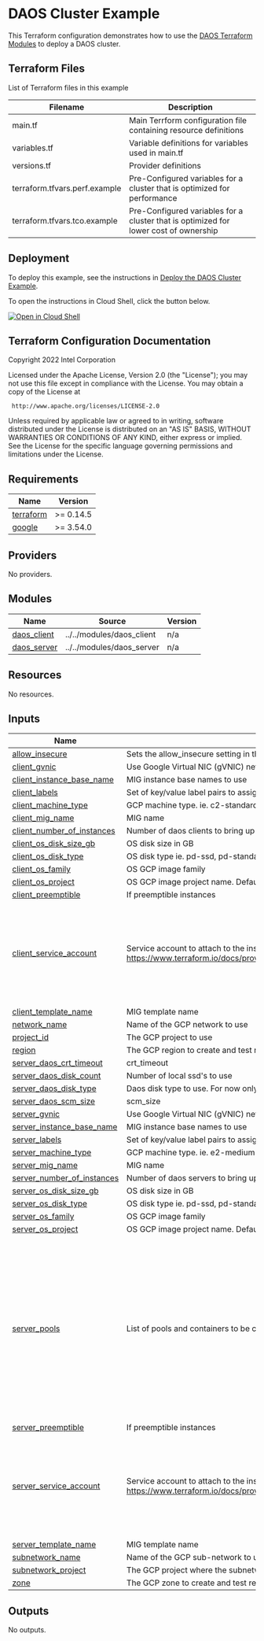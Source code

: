 # DAOS Cluster Example

This Terraform configuration demonstrates how to use the [DAOS Terraform Modules](../../modules) to deploy a DAOS cluster.

## Terraform Files

List of Terraform files in this example

| Filename                      | Description                                                                     |
| ----------------------------- | ------------------------------------------------------------------------------- |
| main.tf                       | Main Terrform configuration file containing resource definitions                |
| variables.tf                  | Variable definitions for variables used in main.tf                              |
| versions.tf                   | Provider definitions                                                            |
| terraform.tfvars.perf.example | Pre-Configured variables for a cluster that is optimized for performance                   |
| terraform.tfvars.tco.example  | Pre-Configured variables for a cluster that is optimized for lower cost of ownership |

## Deployment

To deploy this example, see the instructions in [Deploy the DAOS Cluster Example](../../../docs/deploy_daos_cluster_example.md).

To open the instructions in Cloud Shell, click the button below.

[![Open in Cloud Shell](https://gstatic.com/cloudssh/images/open-btn.png)](https://ssh.cloud.google.com/cloudshell/open?cloudshell_git_repo=https://github.com/markaolson/google-cloud-daos&cloudshell_git_branch=DAOSGCP-119&shellonly=true&cloudshell_tutorial=docs/deploy_daos_cluster_example.md)


## Terraform Configuration Documentation

<!-- BEGINNING OF PRE-COMMIT-TERRAFORM DOCS HOOK -->
Copyright 2022 Intel Corporation

Licensed under the Apache License, Version 2.0 (the "License");
you may not use this file except in compliance with the License.
You may obtain a copy of the License at

     http://www.apache.org/licenses/LICENSE-2.0

Unless required by applicable law or agreed to in writing, software
distributed under the License is distributed on an "AS IS" BASIS,
WITHOUT WARRANTIES OR CONDITIONS OF ANY KIND, either express or implied.
See the License for the specific language governing permissions and
limitations under the License.

## Requirements

| Name | Version |
|------|---------|
| <a name="requirement_terraform"></a> [terraform](#requirement\_terraform) | >= 0.14.5 |
| <a name="requirement_google"></a> [google](#requirement\_google) | >= 3.54.0 |

## Providers

No providers.

## Modules

| Name | Source | Version |
|------|--------|---------|
| <a name="module_daos_client"></a> [daos\_client](#module\_daos\_client) | ../../modules/daos_client | n/a |
| <a name="module_daos_server"></a> [daos\_server](#module\_daos\_server) | ../../modules/daos_server | n/a |

## Resources

No resources.

## Inputs

| Name | Description | Type | Default | Required |
|------|-------------|------|---------|:--------:|
| <a name="input_allow_insecure"></a> [allow\_insecure](#input\_allow\_insecure) | Sets the allow\_insecure setting in the transport\_config section of the daos\_*.yml files | `bool` | `false` | no |
| <a name="input_client_gvnic"></a> [client\_gvnic](#input\_client\_gvnic) | Use Google Virtual NIC (gVNIC) network interface on DAOS clients | `bool` | `false` | no |
| <a name="input_client_instance_base_name"></a> [client\_instance\_base\_name](#input\_client\_instance\_base\_name) | MIG instance base names to use | `string` | `"daos-client"` | no |
| <a name="input_client_labels"></a> [client\_labels](#input\_client\_labels) | Set of key/value label pairs to assign to daos-client instances | `any` | `{}` | no |
| <a name="input_client_machine_type"></a> [client\_machine\_type](#input\_client\_machine\_type) | GCP machine type. ie. c2-standard-16 | `string` | `"c2-standard-16"` | no |
| <a name="input_client_mig_name"></a> [client\_mig\_name](#input\_client\_mig\_name) | MIG name | `string` | `"daos-client"` | no |
| <a name="input_client_number_of_instances"></a> [client\_number\_of\_instances](#input\_client\_number\_of\_instances) | Number of daos clients to bring up | `number` | `4` | no |
| <a name="input_client_os_disk_size_gb"></a> [client\_os\_disk\_size\_gb](#input\_client\_os\_disk\_size\_gb) | OS disk size in GB | `number` | `20` | no |
| <a name="input_client_os_disk_type"></a> [client\_os\_disk\_type](#input\_client\_os\_disk\_type) | OS disk type ie. pd-ssd, pd-standard | `string` | `"pd-ssd"` | no |
| <a name="input_client_os_family"></a> [client\_os\_family](#input\_client\_os\_family) | OS GCP image family | `string` | `"daos-client-hpc-centos-7"` | no |
| <a name="input_client_os_project"></a> [client\_os\_project](#input\_client\_os\_project) | OS GCP image project name. Defaults to project\_id if null. | `string` | `null` | no |
| <a name="input_client_preemptible"></a> [client\_preemptible](#input\_client\_preemptible) | If preemptible instances | `string` | `false` | no |
| <a name="input_client_service_account"></a> [client\_service\_account](#input\_client\_service\_account) | Service account to attach to the instance. See https://www.terraform.io/docs/providers/google/r/compute_instance_template.html#service_account. | <pre>object({<br>    email  = string,<br>    scopes = set(string)<br>  })</pre> | <pre>{<br>  "email": null,<br>  "scopes": [<br>    "https://www.googleapis.com/auth/devstorage.read_only",<br>    "https://www.googleapis.com/auth/logging.write",<br>    "https://www.googleapis.com/auth/monitoring.write",<br>    "https://www.googleapis.com/auth/servicecontrol",<br>    "https://www.googleapis.com/auth/service.management.readonly",<br>    "https://www.googleapis.com/auth/trace.append",<br>    "https://www.googleapis.com/auth/cloud-platform"<br>  ]<br>}</pre> | no |
| <a name="input_client_template_name"></a> [client\_template\_name](#input\_client\_template\_name) | MIG template name | `string` | `"daos-client"` | no |
| <a name="input_network_name"></a> [network\_name](#input\_network\_name) | Name of the GCP network to use | `string` | `"default"` | no |
| <a name="input_project_id"></a> [project\_id](#input\_project\_id) | The GCP project to use | `string` | n/a | yes |
| <a name="input_region"></a> [region](#input\_region) | The GCP region to create and test resources in | `string` | n/a | yes |
| <a name="input_server_daos_crt_timeout"></a> [server\_daos\_crt\_timeout](#input\_server\_daos\_crt\_timeout) | crt\_timeout | `number` | `300` | no |
| <a name="input_server_daos_disk_count"></a> [server\_daos\_disk\_count](#input\_server\_daos\_disk\_count) | Number of local ssd's to use | `number` | `16` | no |
| <a name="input_server_daos_disk_type"></a> [server\_daos\_disk\_type](#input\_server\_daos\_disk\_type) | Daos disk type to use. For now only suported one is local-ssd | `string` | `"local-ssd"` | no |
| <a name="input_server_daos_scm_size"></a> [server\_daos\_scm\_size](#input\_server\_daos\_scm\_size) | scm\_size | `number` | `200` | no |
| <a name="input_server_gvnic"></a> [server\_gvnic](#input\_server\_gvnic) | Use Google Virtual NIC (gVNIC) network interface | `bool` | `false` | no |
| <a name="input_server_instance_base_name"></a> [server\_instance\_base\_name](#input\_server\_instance\_base\_name) | MIG instance base names to use | `string` | `"daos-server"` | no |
| <a name="input_server_labels"></a> [server\_labels](#input\_server\_labels) | Set of key/value label pairs to assign to daos-server instances | `any` | `{}` | no |
| <a name="input_server_machine_type"></a> [server\_machine\_type](#input\_server\_machine\_type) | GCP machine type. ie. e2-medium | `string` | `"n2-custom-36-215040"` | no |
| <a name="input_server_mig_name"></a> [server\_mig\_name](#input\_server\_mig\_name) | MIG name | `string` | `"daos-server"` | no |
| <a name="input_server_number_of_instances"></a> [server\_number\_of\_instances](#input\_server\_number\_of\_instances) | Number of daos servers to bring up | `number` | `4` | no |
| <a name="input_server_os_disk_size_gb"></a> [server\_os\_disk\_size\_gb](#input\_server\_os\_disk\_size\_gb) | OS disk size in GB | `number` | `20` | no |
| <a name="input_server_os_disk_type"></a> [server\_os\_disk\_type](#input\_server\_os\_disk\_type) | OS disk type ie. pd-ssd, pd-standard | `string` | `"pd-ssd"` | no |
| <a name="input_server_os_family"></a> [server\_os\_family](#input\_server\_os\_family) | OS GCP image family | `string` | `"daos-server-centos-7"` | no |
| <a name="input_server_os_project"></a> [server\_os\_project](#input\_server\_os\_project) | OS GCP image project name. Defaults to project\_id if null. | `string` | `null` | no |
| <a name="input_server_pools"></a> [server\_pools](#input\_server\_pools) | List of pools and containers to be created | <pre>list(object({<br>    name       = string<br>    size       = string<br>    tier_ratio = number<br>    user       = string<br>    group      = string<br>    acls       = list(string)<br>    properties = map(any)<br>    containers = list(object({<br>      name            = string<br>      type            = string<br>      user            = string<br>      group           = string<br>      acls            = list(string)<br>      properties      = map(any)<br>      user_attributes = map(any)<br>    }))<br>  }))</pre> | `[]` | no |
| <a name="input_server_preemptible"></a> [server\_preemptible](#input\_server\_preemptible) | If preemptible instances | `string` | `false` | no |
| <a name="input_server_service_account"></a> [server\_service\_account](#input\_server\_service\_account) | Service account to attach to the instance. See https://www.terraform.io/docs/providers/google/r/compute_instance_template.html#service_account. | <pre>object({<br>    email  = string,<br>    scopes = set(string)<br>  })</pre> | <pre>{<br>  "email": null,<br>  "scopes": [<br>    "https://www.googleapis.com/auth/devstorage.read_only",<br>    "https://www.googleapis.com/auth/logging.write",<br>    "https://www.googleapis.com/auth/monitoring.write",<br>    "https://www.googleapis.com/auth/servicecontrol",<br>    "https://www.googleapis.com/auth/service.management.readonly",<br>    "https://www.googleapis.com/auth/trace.append",<br>    "https://www.googleapis.com/auth/cloud-platform"<br>  ]<br>}</pre> | no |
| <a name="input_server_template_name"></a> [server\_template\_name](#input\_server\_template\_name) | MIG template name | `string` | `"daos-server"` | no |
| <a name="input_subnetwork_name"></a> [subnetwork\_name](#input\_subnetwork\_name) | Name of the GCP sub-network to use | `string` | `"default"` | no |
| <a name="input_subnetwork_project"></a> [subnetwork\_project](#input\_subnetwork\_project) | The GCP project where the subnetwork is defined | `string` | `null` | no |
| <a name="input_zone"></a> [zone](#input\_zone) | The GCP zone to create and test resources in | `string` | n/a | yes |

## Outputs

No outputs.
<!-- END OF PRE-COMMIT-TERRAFORM DOCS HOOK -->
